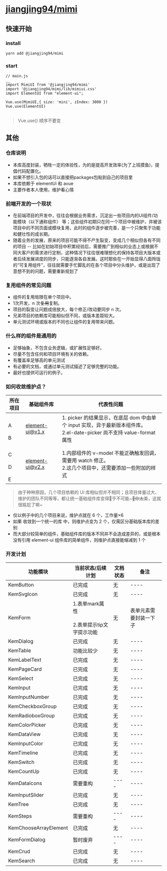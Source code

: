 # [jiangjing94/mimi](https://jiangjing1994.github.io/mimi/)

## 快速开始
### install
```
yarn add @jiangjing94/mimi
```

### start
``` 
// main.js
__
import MimiUI from '@jiangjing94/mimi'
import '@jiangjing94/mimi/lib/mimiui.css'
import ElementUI from "element-ui";
 
Vue.use(MimiUI,{ size: 'mini', zIndex: 3000 })
Vue.use(ElementUI)
 
```
> Vue.use() 顺序不要变
## 其他
### 仓库说明
 - 本库高度封装，牺牲一定的体验性，为的是提高开发效率(为了上班摸鱼)，提倡代码配置化。
- 如果不想引入包的话可以直接把packages包粘到自己的项目里
- 本库依赖于 elementUi 和 avue
 - 主要作者本人使用，维护看心情
### 前端开发的一个现状
- 在前端项目的开发中，往往会根据业务需求，沉淀出一些项目内的UI组件/功能模块（以下通称组件） 等；这些组件初期只在同一个项目中被维护，并被该项目中的不同页面或模块复用，此时的组件逐步被完善，是一个只聚焦于功能和健壮性的成长期。
- 随着业务的发展，原来的项目可能不得不产生裂变，变成几个相似但各有不同的项目 -- 比如在初始项目中积累经验后，需要推广到相似的业态上或根据不同大客户的需求进行定制，这种情况下往往很难理想化的保持各项目大版本或者后续发展进度的同步，只能逐渐各自发展。这时那些在一开始显得八面玲珑的“可复用组件”，往往就需要手忙脚乱的在各个项目中分头维护，或是出现了意想不到的问题，需要重新规划了
 

### 复用组件的常见问题
- 组件的复用局限在单个项目中。
- 1次开发，n 次~~复用~~复制。
- 项目的裂变让问题成倍放大，每个修正/改动要同步 n 次。
- 兄弟项目的依赖库可能相似但不同，或版本差距较大。
- 单元测试环境或版本的不同也让组件的复用带来问题。
>
### 什么样的组件是通用的
- 足够抽象，不包含业务逻辑，或扩展性足够好。
- 尽量不包含任何和项目环境有关的依赖。
- 有覆盖率足够高的单元测试
- 有必要的文档，或通过单元测试描述了足够完整的功能。
- 最好也提供可运行的例子。
### 如何收敛维护点？

所在项目 | 基础组件库  | 代表性问题
----|----|----
<br/>A<br/><br/>B<br/>| element-ui@v1.x |   1. picker 的结果显示，在底层 dom 中由单个 input 实现，异于最新版本组件库。<br/>2.el-date-picker 尚不支持 value-format 属性
<br/>C<br/><br/>D<br/><br/>E<br/>| element-ui@v2.x |1.内部组件的 v-model 不能正确触发回调，需要用 watch 修正。<br/>2.这几个项目中，还需要添加一些附加的样式
 
> 由于种种原因，几个项目依赖的 UI 库相似但并不相同；且项目体量过大、维护的团队不同等等，都让统一基础组件库变得🐔乎不可能~~~🐔你太美~~，这就很尴尬了嘛~
- 仅以例子中的几个项目来说，维护点就在 6 个，工作量×6
- 如果 收敛到一个统一的库 中，则维护点变为 2 个，仅需区分基础版本库的差别
- 而大部分较简单的组件，基础组件库的版本不同并不会造成差异的，或是根本没有引用 element-ui 组件库的简单组件，则维护点直接能缩减到 1 个

### 开发计划
功能模块 | 当前状态/后续计划  |文档状态| 备注
----|----|----|----
KemButton|已完成|无|----
KemSvgIcon|已完成|无|----
KemForm|1.表单mark属性<br/><br/>2.表单提示tip文字提示功能|无|表单元素需要封装一下子
KemDialog|已完成|无|----
KemTable|功能比较少|无|----
KemLabelText|已完成|无|----
KemPageCard|已完成|无|----
KemSelect|已完成|无|----
KemInput|已完成|无|----
KemInputNumber|已完成|无|----
KemCheckboxGroup|已完成|无|----
KemRadioboxGroup|已完成|无|----
KemColorPicker|已完成|无|----
KemDataView|已完成|无|----
KemInputColor|已完成|无|----
KemTimeline|已完成|无|----
KemSwitch|已完成|无|----
KemCountUp|已完成|无|----
KemDataIcons|需要重构|----|----
KemInputSlider|已完成|无|----
KemTree|已完成|无|----
KemSteps|需要重构|----|----
KemChooseArrayElement|已完成|无|----
KemFormDialog|暂时废弃|----|----
KemCrud|已完成|无|----
KemSearch|已完成|无|----
